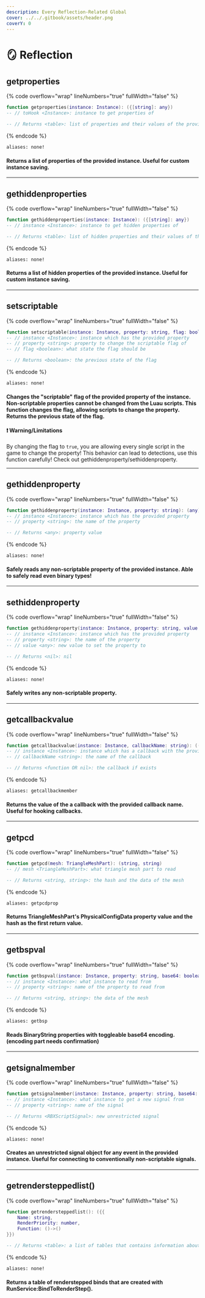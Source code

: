 ```yaml
---
description: Every Reflection-Related Global
cover: ../../.gitbook/assets/header.png
coverY: 0
---
```


# 🪞 Reflection

## getproperties

{% code overflow="wrap" lineNumbers="true" fullWidth="false" %}
```lua
function getproperties(instance: Instance): ({[string]: any})
-- // toHook <Instance>: instance to get properties of

-- // Returns <table>: list of properties and their values of the provided instance
```
{% endcode %}

`aliases: none!`

#### Returns a list of properties of the provided instance. Useful for custom instance saving.

***



## gethiddenproperties

{% code overflow="wrap" lineNumbers="true" fullWidth="false" %}
```lua
function gethiddenproperties(instance: Instance): ({[string]: any})
-- // instance <Instance>: instance to get hidden properties of

-- // Returns <table>: list of hidden properties and their values of the provided instance
```
{% endcode %}

`aliases: none!`

#### Returns a list of hidden properties of the provided instance. Useful for custom instance saving.

***



## setscriptable

{% code overflow="wrap" lineNumbers="true" fullWidth="false" %}
```lua
function setscriptable(instance: Instance, property: string, flag: boolean): (boolean)
-- // instance <Instance>: instance which has the provided property
-- // property <string>: property to change the scriptable flag of
-- // flag <boolean>: what state the flag should be

-- // Returns <boolean>: the previous state of the flag
```
{% endcode %}

`aliases: none!`

#### Changes the "scriptable" flag of the provided property of the instance. Non-scriptable properties cannot be changed from the Luau scripts. This function changes the flag, allowing scripts to change the property. Returns the previous state of the flag.

#### ❗ Warning/Limitations

By changing the flag to `true`, you are allowing every single script in the game to change the property! This behavior can lead to detections, use this function carefully! Check out gethiddenproperty/sethiddenproperty.

***



## gethiddenproperty

{% code overflow="wrap" lineNumbers="true" fullWidth="false" %}
```lua
function gethiddenproperty(instance: Instance, property: string): (any)
-- // instance <Instance>: instance which has the provided property
-- // property <string>: the name of the property

-- // Returns <any>: property value
```
{% endcode %}

`aliases: none!`

#### Safely reads any non-scriptable property of the provided instance. Able to safely read even binary types!

***



## sethiddenproperty

{% code overflow="wrap" lineNumbers="true" fullWidth="false" %}
```lua
function gethiddenproperty(instance: Instance, property: string, value: any): (nil)
-- // instance <Instance>: instance which has the provided property
-- // property <string>: the name of the property
-- // value <any>: new value to set the property to

-- // Returns <nil>: nil
```
{% endcode %}

`aliases: none!`

#### Safely writes any non-scriptable property.

***



## getcallbackvalue

{% code overflow="wrap" lineNumbers="true" fullWidth="false" %}
```lua
function getcallbackvalue(instance: Instance, callbackName: string): ((()->())?)
-- // instance <Instance>: instance which has a callback with the provided callback name
-- // callbackName <string>: the name of the callback

-- // Returns <function OR nil>: the callback if exists
```
{% endcode %}

`aliases: getcallbackmember`

#### Returns the value of the a callback with the provided callback name. Useful for hooking callbacks.

***



## getpcd

{% code overflow="wrap" lineNumbers="true" fullWidth="false" %}
```lua
function getpcd(mesh: TriangleMeshPart): (string, string)
-- // mesh <TriangleMeshPart>: what triangle mesh part to read

-- // Returns <string, string>: the hash and the data of the mesh
```
{% endcode %}

`aliases: getpcdprop`

#### Returns TriangleMeshPart's PhysicalConfigData property value and the hash as the first return value.

***



## getbspval

{% code overflow="wrap" lineNumbers="true" fullWidth="false" %}
```lua
function getbspval(instance: Instance, property: string, base64: boolean?): (string, string)
-- // instance <Instance>: what instance to read from
-- // property <string>: name of the property to read from

-- // Returns <string, string>: the data of the mesh
```
{% endcode %}

`aliases: getbsp`

#### Reads BinaryString properties with toggleable base64 encoding. (encoding part needs confirmation)

***



## getsignalmember

{% code overflow="wrap" lineNumbers="true" fullWidth="false" %}
```lua
function getsignalmember(instance: Instance, property: string, base64: boolean?): (string, string)
-- // instance <Instance>: what instance to get a new signal from
-- // property <string>: name of the signal

-- // Returns <RBXScriptSignal>: new unrestricted signal
```
{% endcode %}

`aliases: none!`

#### Creates an unrestricted signal object for any event in the provided instance. Useful for connecting to conventionally non-scriptable signals.

***



## getrendersteppedlist()

{% code overflow="wrap" lineNumbers="true" fullWidth="false" %}
```lua
function getrendersteppedlist(): ({{
    Name: string,
    RenderPriority: number,
    Function: ()->()
}})

-- // Returns <table>: a list of tables that contains information about the connected renderstepped bind
```
{% endcode %}

`aliases: none!`

#### Returns a table of renderstepped binds that are created with RunService:BindToRenderStep().
